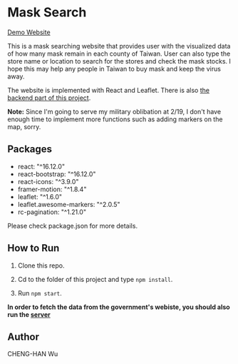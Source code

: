 # Mask Search

[Demo Website](https://mask-search.herokuapp.com/) 

This is a mask searching website that provides user with the visualized data of how many mask remain in each county of Taiwan. User can also type the store name or location to search for the stores and check the mask stocks. I hope this may help any people in Taiwan to buy mask and keep the virus away.

The website is implemented with React and Leaflet. There is also [the backend part of this project](https://github.com/henry32144/mask-search-server).

**Note:** Since I'm going to serve my military oblibation at 2/19, I don't have enough time to implement more functions such as adding markers on the map, sorry.

## Packages

* react: "^16.12.0"
* react-bootstrap: "^16.12.0"
* react-icons: "^3.9.0"
* framer-motion: "^1.8.4"
* leaflet: "^1.6.0"
* leaflet.awesome-markers: "^2.0.5"
* rc-pagination: "^1.21.0"

Please check package.json for more details.

## How to Run

1. Clone this repo.

2. Cd to the folder of this project and type `npm install`.

3. Run `npm start`.

**In order to fetch the data from the government's webiste, you should also run the [server](https://github.com/henry32144/mask-search-server)**

## Author

CHENG-HAN Wu